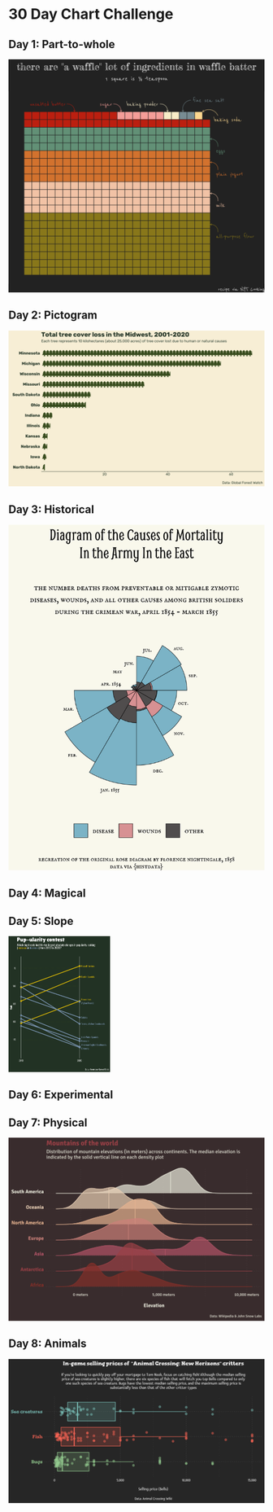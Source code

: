 # 30 Day Chart Challenge

## Day 1: Part-to-whole

![](01_part_to_whole/part_to_whole.png)

## Day 2: Pictogram

![](02_pictogram/pictogram.png)

## Day 3: Historical

![](03_historical/historical.png)

## Day 4: Magical

## Day 5: Slope

<img src="05_slope/slope.png" width="200" />

## Day 6: Experimental

## Day 7: Physical

![](07_physical/physical.png)

## Day 8: Animals

![](08_animals/animals.png)